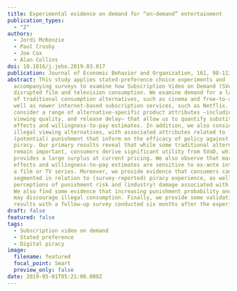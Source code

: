 ```yaml
---
title: Experimental evidence on demand for “on-demand” entertainment
publication_types:
  - "2"
authors:
  - Jordi McKenzie
  - Paul Crosby
  - Joe Cox
  - Alan Collins
doi: 10.1016/j.jebo.2019.03.017
publication: Journal of Economic Behavior and Organization, 161, 98-113
abstract: This study applies stated-preference choice experiments and
  accompanying surveys to examine how Subscription Video on Demand (SVoD) has
  disrupted film and television consumption. We examine demand for a large set
  of traditional consumption alternatives, such as cinema and free-to-air TV, as
  well as newer internet-based subscription services, such as Netflix. We
  consider a range of alternative-specific product attributes —including price,
  viewing quality, and release delay— that allow us to quantify substitution
  effects and willingness-to-pay estimates. In addition, we also consider
  illegal viewing alternatives, with associated attributes related to
  (potential) punishment that inform on the efficacy of policy against digital
  piracy. Our primary results reveal that while some traditional alternatives
  remain important, consumers derive significant utility from SVoD, which
  provides a large surplus at current pricing. We also observe that marginal
  effects and willingness-to-pay estimates are sensitive to ex-ante interest in
  a film or TV series. Moreover, we provide evidence that consumers can be
  segmented in relation to (survey-reported) piracy experience, as well as
  perceptions of punishment risk and (industry) damage associated with piracy.
  We also find some evidence that increasing punishment probability and fines
  may discourage illegal consumption. Finally, we provide some validation of our
  results with a follow-up survey conducted six months after the experiment.
draft: false
featured: false
tags:
  - Subscription video on demand
  - Stated preference
  - Digital piracy
image:
  filename: featured
  focal_point: Smart
  preview_only: false
date: 2019-05-01T05:21:00.000Z
---
```

